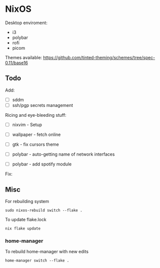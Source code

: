# NixOS

Desktop enviroment:
- i3
- polybar
- rofi
- picom

Themes available: https://github.com/tinted-theming/schemes/tree/spec-0.11/base16

## Todo

Add:
- [ ] sddm
- [ ] ssh/pgp secrets management

Ricing and eye-bleeding stuff:
- [ ] nixvim - Setup
- [ ] wallpaper - fetch online
- [ ] gtk - fix cursors theme
- [ ] polybar - auto-getting name of network interfaces 
- [ ] polybar - add spotify module


Fix:


## Misc

For rebuilding system
```
sudo nixos-rebuild switch --flake .
```
To update flake.lock
```
nix flake update
```
### home-manager

To rebuild home-manager with new edits
```
home-manager switch --flake .
```
